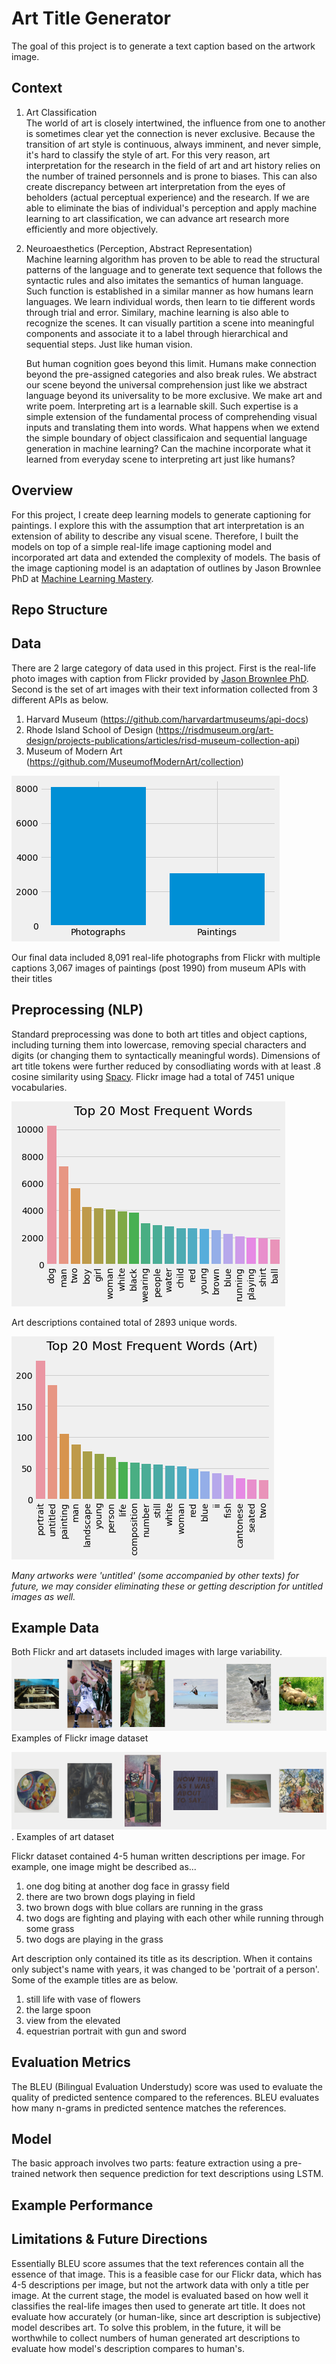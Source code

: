 # Art Title Generator

The goal of this project is to generate a text caption based on the artwork image.  

## Context
1. Art Classification   
    The world of art is closely intertwined, the influence from one to another is sometimes clear yet the connection is never exclusive. Because the transition of art style is continuous, always imminent, and never simple, it's hard to classify the style of art. For this very reason, art interpretation for the research in the field of art and art history relies on the number of trained personnels and is prone to biases. This can also create discrepancy between art interpretation from the eyes of beholders (actual perceptual experience) and the research. If we are able to eliminate the bias of individual's perception and apply machine learning to art classification, we can advance art research more efficiently and more objectively.

2. Neuroaesthetics (Perception, Abstract Representation)  
    Machine learning algorithm has proven to be able to read the structural patterns of the language and to generate text sequence that follows the syntactic rules and also imitates the semantics of human language. Such function is established in a similar manner as how humans learn languages. We learn individual words, then learn to tie different words through trial and error. Similary, machine learning is also able to recognize the scenes. It can visually partition a scene into meaningful components and associate it to a label through hierarchical and sequential steps. Just like human vision.

    But human cognition goes beyond this limit. Humans make connection beyond the pre-assigned categories and also break rules. We abstract our scene beyond the universal comprehension just like we abstract language beyond its universality to be more exclusive. We make art and write poem. Interpreting art is a learnable skill. Such expertise is a simple extension of the fundamental process of comprehending visual inputs and translating them into words. What happens when we extend the simple boundary of object classificaion and sequential language generation in machine learning? Can the machine incorporate what it learned from everyday scene to interpreting art just like humans?

## Overview
For this project, I create deep learning models to generate captioning for paintings. I explore this with the assumption that art interpretation is an extension of ability to describe any visual scene. Therefore, I built the models on top of a simple real-life image captioning model and incorporated art data and extended the complexity of models. The basis of the image captioning model is an adaptation of outlines by Jason Brownlee PhD at [Machine Learning Mastery](https://machinelearningmastery.com/develop-a-deep-learning-caption-generation-model-in-python/). 

## Repo Structure

## Data
There are 2 large category of data used in this project. First is the real-life photo images with caption from Flickr provided by [Jason Brownlee PhD](https://github.com/jbrownlee/Datasets). 
Second is the set of art images with their text information collected from 3 different APIs as below.
1. Harvard Museum (https://github.com/harvardartmuseums/api-docs)
2. Rhode Island School of Design (https://risdmuseum.org/art-design/projects-publications/articles/risd-museum-collection-api)
3. Museum of Modern Art (https://github.com/MuseumofModernArt/collection)

![image_count](/PNG/image_count.png) 

Our final data included
8,091 real-life photographs from Flickr with multiple captions
3,067 images of paintings (post 1990) from museum APIs with their titles

## Preprocessing (NLP)
Standard preprocessing was done to both art titles and object captions, including turning them into lowercase, removing special characters and digits (or changing them to syntactically meaningful words). Dimensions of art title tokens were further reduced by consodliating words with at least .8 cosine similarity using [Spacy](https://spacy.io/usage/vectors-similarity). Flickr image had a total of 7451 unique vocabularies.  

![flickr word frequencies](/PNG/top_20_flickr.png)

Art descriptions contained total of 2893 unique words. 

![art word frequenceis](/PNG/top_20_art.png) 

*Many artworks were 'untitled' (some accompanied by other texts) for future, we may consider eliminating these or getting description for untitled images as well.*

## Example Data
Both Flickr and art datasets included images with large variability. 
![example_flickr](/PNG/example_flickr.png)
Examples of Flickr image dataset

![example art](/PNG/example_art.png). 
Examples of art dataset

Flickr dataset contained 4-5 human written descriptions per image. For example, one image might be described as...
1. one dog biting at another dog face in grassy field
2. there are two brown dogs playing in field
3. two brown dogs with blue collars are running in the grass
4. two dogs are fighting and playing with each other while running through some grass
5. two dogs are playing in the grass

Art description only contained its title as its description. When it contains only subject's name with years, it was changed to be 'portrait of a person'. 
Some of the example titles are as below.
1. still life with vase of flowers
2. the large spoon
3. view from the elevated
4. equestrian portrait with gun and sword

## Evaluation Metrics
The BLEU (Bilingual Evaluation Understudy) score was used to evaluate the quality of predicted sentence compared to the references. BLEU evaluates how many n-grams in predicted sentence matches the references. 

## Model
The basic approach involves two parts: feature extraction using a pre-trained network then sequence prediction for text descriptions using LSTM. 

## Example Performance


## Limitations & Future Directions
Essentially BLEU score assumes that the text references contain all the essence of that image. This is a feasible case for our Flickr data, which has 4-5 descriptions per image, but not the artwork data with only a title per image. At the current stage, the model is evaluated based on how well it classifies the real-life images then used to generate art title. It does not evaluate how accurately (or human-like, since art description is subjective) model describes art. To solve this problem, in the future, it will be worthwhile to collect numbers of human generated art descriptions to evaluate how model's description compares to human's. 
